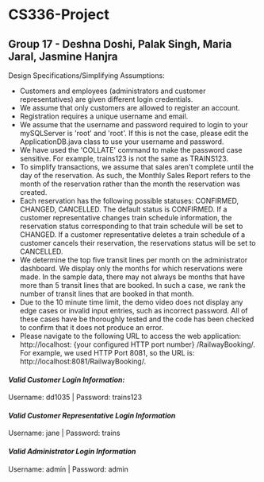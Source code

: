 # CS336-Project
## Group 17 - Deshna Doshi, Palak Singh, Maria Jaral, Jasmine Hanjra

Design Specifications/Simplifying Assumptions: 
- Customers and employees (administrators and customer representatives) are given different login credentials.
- We assume that only customers are allowed to register an account.
- Registration requires a unique username and email.
- We assume that the username and password required to login to your mySQLServer is 'root' and 'root'. If this is not the case, please edit the ApplicationDB.java class to use your username and password. 
- We have used the 'COLLATE' command to make the password case sensitive. For example, trains123 is not the same as TRAINS123.
- To simplify transactions, we assume that sales aren't complete until the day of the reservation. As such, the Monthly Sales Report refers to the month of the reservation rather than the month the reservation was created.
- Each reservation has the following possible statuses: CONFIRMED, CHANGED, CANCELLED. The default status is CONFIRMED. If a customer representative changes train schedule information, the reservation status corresponding to that train schedule will be set to CHANGED. If a customer representative deletes a train schedule of a customer cancels their reservation, the reservations status will be set to CANCELLED.
- We determine the top five transit lines per month on the administrator dashboard. We display only the months for which reservations were made. In the sample data, there may not always be months that have more than 5 transit lines that are booked. In such a case, we rank the number of transit lines that are booked in that month. 
- Due to the 10 minute time limit, the demo video does not display any edge cases or invalid input entries, such as incorrect password. All of these cases have be thoroughly tested and the code has been checked to confirm that it does not produce an error. 
- Please navigate to the following URL to access the web application: http://localhost: {your configured HTTP port number} /RailwayBooking/. For example, we used HTTP Port 8081, so the URL is: http://localhost:8081/RailwayBooking/. 

#### *Valid Customer Login Information:*

Username: dd1035 | Password: trains123


#### *Valid Customer Representative Login Information*

Username: jane | Password: trains


#### *Valid Administrator Login Information*

Username: admin | Password: admin


